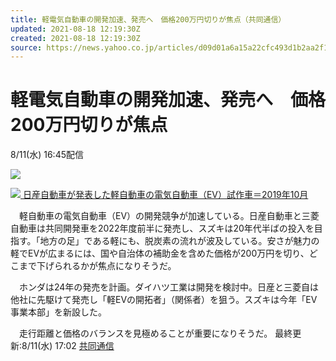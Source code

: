 ```yaml
---
title: 軽電気自動車の開発加速、発売へ　価格200万円切りが焦点（共同通信）
updated: 2021-08-18 12:19:30Z
created: 2021-08-18 12:19:30Z
source: https://news.yahoo.co.jp/articles/d09d01a6a15a22cfc493d1b2aa2f119e93abea39
---
```


# 軽電気自動車の開発加速、発売へ　価格200万円切りが焦点

8/11(水) 16:45配信

[![](https://s.yimg.jp/images/news/cobranding/kyodonews.png)](https://this.kiji.is/-/units/39166665832988672)

[![](https://amd-pctr.c.yimg.jp/r/iwiz-amd/20210811-00000081-kyodonews-000-3-view.jpg?w=640&h=438&q=90&exp=10800&pri=l) 日産自動車が発表した軽自動車の電気自動車（EV）試作車＝2019年10月](https://news.yahoo.co.jp/articles/d09d01a6a15a22cfc493d1b2aa2f119e93abea39/images/000)

　軽自動車の電気自動車（EV）の開発競争が加速している。日産自動車と三菱自動車は共同開発車を2022年度前半に発売し、スズキは20年代半ばの投入を目指す。「地方の足」である軽にも、脱炭素の流れが波及している。安さが魅力の軽でEVが広まるには、国や自治体の補助金を含めた価格が200万円を切り、どこまで下げられるかが焦点になりそうだ。

　ホンダは24年の発売を計画。ダイハツ工業は開発を検討中。日産と三菱自は他社に先駆けて発売し「軽EVの開拓者」（関係者）を狙う。スズキは今年「EV事業本部」を新設した。

　走行距離と価格のバランスを見極めることが重要になりそうだ。
最終更新:8/11(水) 17:02
[共同通信](https://news.yahoo.co.jp/media/kyodonews)